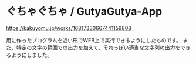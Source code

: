 ぐちゃぐちゃ / GutyaGutya-App
=========================

https://kakuyomu.jp/works/16817330667441159808

用に作ったプログラムを近い形でWEB上で実行できるようにしたものです。
また、特定の文字の範囲での出力を加えて、それっぽい適当な文字列の出力をできるようにしました。

